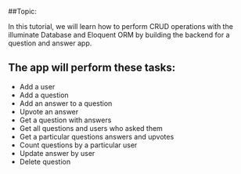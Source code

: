 ##Topic: 

In this tutorial, we will learn how to perform CRUD operations with the illuminate Database and Eloquent ORM by building the backend for a question and answer app.

The app will perform these tasks:
---------------------------------

* Add a user
*  Add a question 
*  Add an answer to a question 
*  Upvote an answer 
*  Get a question with answers 
*  Get all questions and users who asked them 
* Get a particular questions answers and upvotes 
* Count questions by a particular user 
* Update answer by user
* Delete question 

